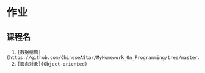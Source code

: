 # 作业

## 课程名
      1.[数据结构](https://github.com/ChineseAStar/MyHomework_On_Programming/tree/master/Data%20Structure)
      2.[面向对象](Object-oriented)
